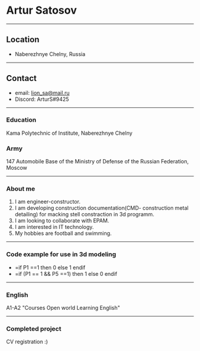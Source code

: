 #  Artur Satosov  #
***
## Location ##
- Naberezhnye Chelny, Russia
---
## Contact ##
* email: lion_sa@mail.ru
* Discord: ArturS#9425
---
### Education ###
Kama Polytechnic of Institute, Naberezhnye Chelny
### Army ###
147 Automobile Base of the Ministry of Defense of the Russian Federation, Moscow
___

### About me ###
1. I am engineer-constructor.
2. I am developing construction documentation(CMD- construction metal detailing) for macking stell constraction in 3d programm.
3. I am looking to collaborate with EPAM.
4. I am interested in IT technology. 
5. My hobbies are football and swimming.
---
### Code example for use in 3d modeling ###
* =if P1 ==1 then 0 else 1 endif
* =if (P1 == 1 && P5 ==1) then 1 else 0 endif
***
### English ###
A1-A2
"Courses Open world Learning English"
***
### Completed project ###
CV registration :)

